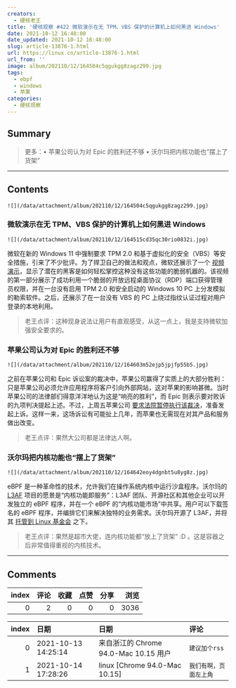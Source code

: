 ```yaml
---
creators:
  - 硬核老王
title: '硬核观察 #422 微软演示在无 TPM、VBS 保护的计算机上如何黑进 Windows'
date: 2021-10-12 16:48:00
date_updated: 2021-10-12 16:48:00
slug: article-13876-1.html
url: https://linux.cn/article-13876-1.html
url_from: ''
image: album/202110/12/164504c5qgukgg8zagz299.jpg
tags:
  - ebpf
  - windows
  - 苹果
categories:
  - 硬核观察
---
```


## Summary

> 更多：• 苹果公司认为对 Epic 的胜利还不够 • 沃尔玛把内核功能也“摆上了货架”

***

<!-- more -->

## Contents

`![](/data/attachment/album/202110/12/164504c5qgukgg8zagz299.jpg)`

### 微软演示在无 TPM、VBS 保护的计算机上如何黑进 Windows

`![](/data/attachment/album/202110/12/164515cd35qc30rio0832i.jpg)`

微软在新的 Windows 11 中强制要求 TPM 2.0 和基于虚拟化的安全（VBS）等安全措施，引来了不少批评。为了捍卫自己的做法和观点，微软还展示了一个 [视频演示](https://www.youtube.com/watch?v=tg9QUrnVFho)，显示了潜在的黑客是如何轻松掌控这种没有这些功能的脆弱机器的。该视频的第一部分展示了成功利用一个脆弱的开放远程桌面协议（RDP）端口获得管理员权限，并在一台没有启用 TPM 2.0 和安全启动的 Windows 10 PC 上分发模拟的勒索软件。之后，还展示了在一台没有 VBS 的 PC 上绕过指纹认证过程对用户登录的本地利用。

> 
> 老王点评：这种现身说法让用户有直观感受，从这一点上，我是支持微软加强安全要求的。
> 
> 
> 

### 苹果公司认为对 Epic 的胜利还不够

`![](/data/attachment/album/202110/12/164603m52ejp5jpjfp55b5.jpg)`

之前在苹果公司和 Epic 诉讼案的裁决中，苹果公司赢得了实质上的大部分胜利：只是苹果公司必须允许应用程序将客户引向外部网站，这对苹果的影响甚微。当时苹果公司的法律部们得意洋洋地认为这是“响亮的胜利”，而 Epic 则表示要对败诉的九项判决提起上述。不过，上周五苹果公司 [要求法院暂停执行该裁决](https://www.cnbc.com/2021/10/11/why-apple-appealed-app-store-ruling-in-epic-games-legal-case.html)，准备发起上诉。这样一来，这场诉讼有可能扯上几年，而苹果也无需现在对其产品和服务做出改变。

> 
> 老王点评：果然大公司都是法律达人啊。
> 
> 
> 

### 沃尔玛把内核功能也“摆上了货架”

`![](/data/attachment/album/202110/12/164642eoy4dgnbt5u8yg8z.jpg)`

eBPF 是一种革命性的技术，允许我们在操作系统内核中运行沙盒程序。沃尔玛的 [L3AF](http://l3af.io/) 项目的愿景是“内核功能即服务”：L3AF 团队、开源社区和其他企业可以开发独立的 eBPF 程序，并在一个 eBPF 的“内核功能市场”中共享。用户可以下载签名的 eBPF 程序，并编排它们来解决独特的业务需求。沃尔玛开源了 L3AF，并将其 [托管到 Linux 基金会](https://www.linuxfoundation.org/press-release/walmart-moves-production-grade-networking-project-l3af-to-the-linux-foundation/) 之下。

> 
> 老王点评：果然是超市大佬，连内核功能都“放上了货架” :D 。这是容器之后非常值得重视的内核技术。
> 
> 
>

***

## Comments


|   index |   评论 |   收藏 |   点赞 |   分享 |   浏览 |
|--------:|-------:|-------:|-------:|-------:|-------:|
|       0 |      2 |      0 |      0 |      0 |   3036 |

|   index | 日期                | 日期                                  | 评论                   |
|--------:|:--------------------|:--------------------------------------|:-----------------------|
|       0 | 2021-10-13 14:25:14 | 来自浙江的 Chrome 94.0-Mac 10.15 用户 | `建议加个rss`          |
|       1 | 2021-10-14 17:28:26 | linux [Chrome 94.0-Mac 10.15]         | `我们有啊，页面左上角` |
